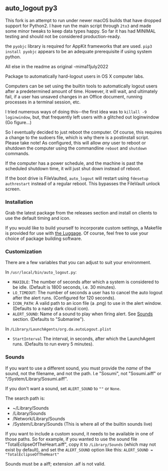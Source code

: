 ## auto_logout py3
This fork is an attempt to run under newer macOS builds that have dropped support for Python2.
I have run the main script through `2to3` and made some minor tweaks to keep data types happy. So far it has had MINIMAL testing and should not be considered production-ready.

the `pyobjc` library is required for AppKit frameworks that are used.
`pip3 install pyobjc` appears to be an adequate prerequisite if using system python.

All else in the readme as original -mima11july2022

Package to automatically hard-logout users in OS X computer labs.

Computers can be set using the builtin tools to automatically logout users
after a predetermined amount of time. However, it will wait, and ultimately
fail, if a user has unsaved changes in an Office document, running processes in a terminal session, etc.

I tried numerous ways of doing this--the first idea was to ```killall -9
loginwindow```, but, that frequently left users with a glitched out loginwindow
(Go figure...)

So I eventually decided to just reboot the computer. Of course, this requires
a change to the sudoers file, which is why there is a postinstall script. Please take note! As configured, this will allow *any* user to reboot or shutdown the computer using the commandline ```reboot``` and ```shutdown``` commands.

If the computer has a power schedule, and the machine is past the scheduled shutdown time, it will just shut down instead of reboot.

If the boot drive is FileVaulted, `auto_logout` will restart using `fdesetup authrestart` instead of a regular reboot. This bypasses the FileVault unlock screen.

### Installation
Grab the latest package from the releases section and install on clients to use the default timing and icon.

If you would like to build yourself to incorporate custom settings, a Makefile is provided for use with [the Luggage](https://github.com/unixorn/luggage). Of course, feel free to use your choice of package building software.

### Customization
There are a few variables that you can adjust to suit your environment.

In ```/usr/local/bin/auto_logout.py```:
* ```MAXIDLE```: The number of seconds after which a system is considered to be idle. (Default is 1800 seconds, i.e. 30 minutes).
* ```LO_TIMEOUT```: The number of seconds a user has to cancel the auto logout after the alert runs. (Configured for 120 seconds).
* ```ICON_PATH```: A valid path to an icon file (a .png) to use in the alert window. (Defaults to a nasty dark cloud icon).
* ```ALERT_SOUND```: Name of a sound to play when firing alert. See [Sounds](#sounds) section. (Defaults to "Submarine").

In ```/Library/LaunchAgents/org.da.autoLogout.plist```
* ```StartInterval``` The interval, in seconds, after which the LaunchAgent runs. (Defaults to run every 5 minutes).

### Sounds
If you want to use a different sound, you must provide the *name* of the sound, not the filename, and not the path. I.e "Sosumi", not "Sosumi.aiff" or "/System/Library/Sosumi.aiff".

If you don't want a sound, set ```ALERT_SOUND``` to ```""``` or ```None```.

The search path is:
- ~/Library/Sounds
- /Library/Sounds
- /Network/Library/Sounds
- /System/Library/Sounds (This is where all of the builtin sounds live)

If you want to include a custom sound, it needs to be available in one of those paths. So for example, if you wanted to use the sound file "TotalEclipseOfTheHeart.aiff", copy it to ```/Library/Sounds``` (which may not exist by default), and set the ```ALERT_SOUND``` option like this: 
```ALERT_SOUND = "TotalEclipseOfTheHeart"```

Sounds must be a aiff; extension .aif is not valid.
